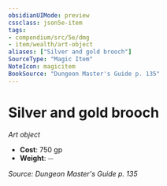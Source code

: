 ```yaml
---
obsidianUIMode: preview
cssclass: json5e-item
tags:
- compendium/src/5e/dmg
- item/wealth/art-object
aliases: ["Silver and gold brooch"]
SourceType: "Magic Item"
NoteIcon: magicitem
BookSource: "Dungeon Master's Guide p. 135"
---
```

# Silver and gold brooch
*Art object*  

- **Cost**: 750 gp
- **Weight**: ⏤

*Source: Dungeon Master's Guide p. 135*